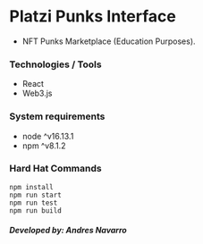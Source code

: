 # Platzi Punks Interface

- NFT Punks Marketplace (Education Purposes).

### Technologies / Tools

- React
- Web3.js

### System requirements

- node ^v16.13.1
- npm ^v8.1.2

### Hard Hat Commands

```shell
npm install
npm run start
npm run test
npm run build
```
##### Developed by: Andres Navarro
